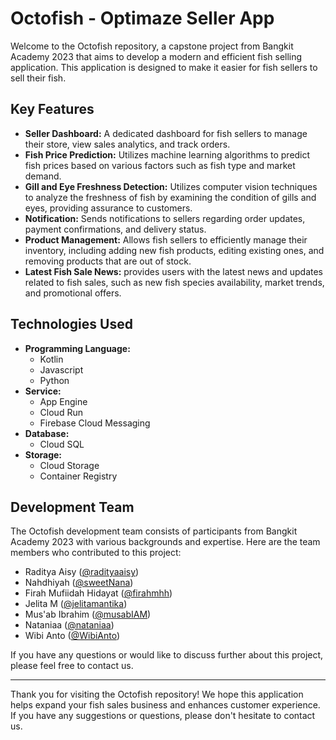 # Octofish - Optimaze Seller App

Welcome to the Octofish repository, a capstone project from Bangkit Academy 2023 that aims to develop a modern and efficient fish selling application. This application is designed to make it easier for fish sellers to sell their fish.

## Key Features

- **Seller Dashboard:** A dedicated dashboard for fish sellers to manage their store, view sales analytics, and track orders.
- **Fish Price Prediction:** Utilizes machine learning algorithms to predict fish prices based on various factors such as fish type and market demand.
- **Gill and Eye Freshness Detection:** Utilizes computer vision techniques to analyze the freshness of fish by examining the condition of gills and eyes, providing assurance to customers.
- **Notification:** Sends notifications to sellers regarding order updates, payment confirmations, and delivery status.
- **Product Management:** Allows fish sellers to efficiently manage their inventory, including adding new fish products, editing existing ones, and removing products that are out of stock.
- **Latest Fish Sale News:** provides users with the latest news and updates related to fish sales, such as new fish species availability, market trends, and promotional offers.

## Technologies Used

- **Programming Language:** 
    - Kotlin 
    - Javascript
    - Python 
- **Service:**
    - App Engine
    - Cloud Run
    - Firebase Cloud Messaging
- **Database:** 
    - Cloud SQL
- **Storage:** 
    - Cloud Storage
    - Container Registry    

## Development Team

The Octofish development team consists of participants from Bangkit Academy 2023 with various backgrounds and expertise. Here are the team members who contributed to this project:

- Raditya Aisy ([@radityaaisy](https://github.com/raditya-aisy))
- Nahdhiyah ([@sweetNana](https://github.com/sweetNana))
- Firah Mufiidah Hidayat ([@firahmhh](https://github.com/firahmhh))
- Jelita M ([@jelitamantika](https://github.com/jelitamantika))
- Mus'ab Ibrahim ([@musabIAM](https://github.com/musabIAM))
- Nataniaa ([@nataniaa](https://github.com/nataniaa))
- Wibi Anto ([@WibiAnto](https://github.com/WibiAnto))


If you have any questions or would like to discuss further about this project, please feel free to contact us.

---

Thank you for visiting the Octofish repository! We hope this application helps expand your fish sales business and enhances customer experience. If you have any suggestions or questions, please don't hesitate to contact us.
